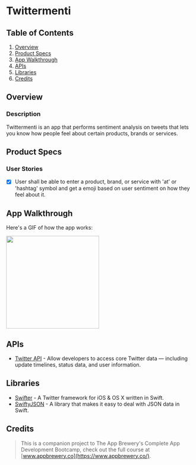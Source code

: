 # Twittermenti

## Table of Contents
1. [Overview](#Overview)
2. [Product Specs](#Product-Specs)
3. [App Walkthrough](#App-Walkthrough)
4. [APIs](#APIs)
5. [Libraries](#Libraries)
6. [Credits](#Credits)

## Overview
### Description

Twittermenti is an app that performs sentiment analysis on tweets that lets you know how people feel about certain products, brands or services.

## Product Specs
### User Stories

- [X] User shall be able to enter a product, brand, or service with 'at' or 'hashtag' symbol and get a emoji based on user sentiment on how they feel about it.

## App Walkthrough

Here's a GIF of how the app works:

<img src="https://user-images.githubusercontent.com/35745973/81493730-b71a8500-9257-11ea-934e-577f6b8012cf.gif" width=250>

## APIs

- [Twitter API](https://developer.twitter.com/en) - Allow developers to access core Twitter data — including update timelines, status data, and user information.

## Libraries

- [Swifter](https://github.com/mattdonnelly/Swifter) - A Twitter framework for iOS & OS X written in Swift.
- [SwiftyJSON](https://github.com/SwiftyJSON/SwiftyJSON) - A library that makes it easy to deal with JSON data in Swift.

## Credits

>This is a companion project to The App Brewery's Complete App Development Bootcamp, check out the full course at [www.appbrewery.co](https://www.appbrewery.co/).
